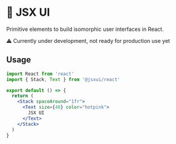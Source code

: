 # 🧩 JSX UI

Primitive elements to build isomorphic user interfaces in React.

⚠️ Currently under development, not ready for production use yet

## Usage

```jsx
import React from 'react'
import { Stack, Text } from '@jsxui/react'

export default () => {
  return (
    <Stack spaceAround="1fr">
      <Text size={48} color="hotpink">
        JSX UI
      </Text>
    </Stack>
  )
}
```
